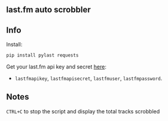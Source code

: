 ## last.fm auto scrobbler

## Info
Install:
   ```bash
   pip install pylast requests
   ```
Get your last.fm api key and secret [here](https://www.last.fm/api):
   - `lastfmapikey`, `lastfmapisecret`, `lastfmuser`, `lastfmpassword`.
## Notes
`CTRL+C` to stop the script and display the total tracks scrobbled
